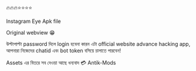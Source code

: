 🔥🔥🔥⭐️⭐️⭐️⭐️

Instagram Eye Apk file

Original webview  😁

উল্টাপাল্টা password দিলে login হবেনা কারন এটা official website  advance hacking app, আপনারা নিজেদের chatid এবং bot token বসিয়ে চালাতে পারবেন! 

Assets এর বিতরে সব দেওয়া আছে ধন্যবাদ
💳 Antik-Mods
